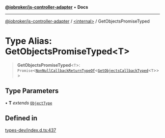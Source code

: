 [**@iobroker/js-controller-adapter**](../../README.md) • **Docs**

***

[@iobroker/js-controller-adapter](../../globals.md) / [\<internal\>](../README.md) / GetObjectsPromiseTyped

# Type Alias: GetObjectsPromiseTyped\<T\>

> **GetObjectsPromiseTyped**\<`T`\>: `Promise`\<[`NonNullCallbackReturnTypeOf`](NonNullCallbackReturnTypeOf.md)\<[`GetObjectsCallbackTyped`](GetObjectsCallbackTyped.md)\<`T`\>\>\>

## Type Parameters

• **T** *extends* [`ObjectType`](ObjectType.md)

## Defined in

[types-dev/index.d.ts:437](https://github.com/ioBroker/ioBroker.js-controller/blob/93db56665248b4cd78a78e2bab0647c80d6ccf9f/packages/types-dev/index.d.ts#L437)
